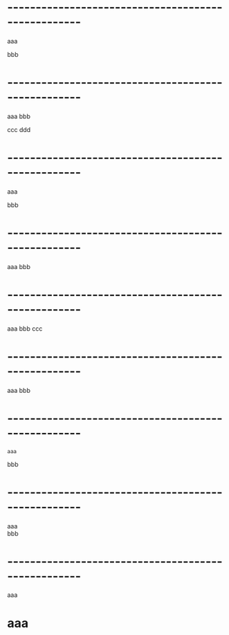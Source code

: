 # --------------------------------------------------- #
aaa

bbb


# --------------------------------------------------- #


aaa
bbb

ccc
ddd

# --------------------------------------------------- #


aaa


bbb


# --------------------------------------------------- #

  aaa
 bbb

# --------------------------------------------------- #

aaa
             bbb
                                       ccc

# --------------------------------------------------- #

   aaa
bbb


# --------------------------------------------------- #


    aaa
bbb

# --------------------------------------------------- #
aaa     
bbb  

# --------------------------------------------------- #

  

aaa
  

# aaa

  
  